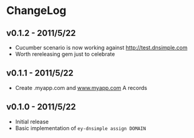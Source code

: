 # ChangeLog

## v0.1.2 - 2011/5/22

* Cucumber scenario is now working against http://test.dnsimple.com
* Worth rereleasing gem just to celebrate

## v0.1.1 - 2011/5/22

* Create .myapp.com and www.myapp.com A records

## v0.1.0 - 2011/5/22

* Initial release
* Basic implementation of `ey-dnsimple assign DOMAIN`
